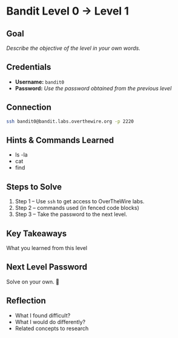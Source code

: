 # Bandit Level 0 → Level 1

## Goal
_Describe the objective of the level in your own words._


## Credentials
- **Username:** `bandit0`
- **Password:** _Use the password obtained from the previous level_

## Connection
```bash
ssh bandit0@bandit.labs.overthewire.org -p 2220
```

## Hints & Commands Learned
- ls -la
- cat
- find

## Steps to Solve
1. Step 1 – Use `ssh` to get access to OverTheWire labs.
2. Step 2 – commands used (in fenced code blocks)
3. Step 3 – Take the password to the next level.

## Key Takeaways
What you learned from this level

## Next Level Password
Solve on your own. 💪

## Reflection
- What I found difficult?
- What I would do differently?
- Related concepts to research